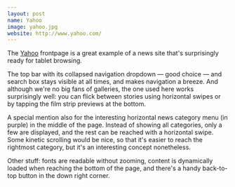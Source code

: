 ```yaml
---
layout: post
name: Yahoo
image: yahoo.jpg
website: http://www.yahoo.com/
---
```

The [Yahoo](http://www.yahoo.com/) frontpage is a great example of a news site that's surprisingly ready for tablet browsing. 

The top bar with its collapsed navigation dropdown — good choice — and search box stays visible at all times, and makes navigation a breeze. And although we're no big fans of galleries, the one used here works surprisingly well: you can flick between stories using horizontal swipes or by tapping the film strip previews at the bottom. 

A special mention also for the interesting horizontal news category menu (in purple) in the middle of the page. Instead of showing all categories, only a few are displayed, and the rest can be reached with a horizontal swipe. Some kinetic scrolling would be nice, so that it's easier to reach the rightmost category, but it's an interesting concept nonetheless.

Other stuff: fonts are readable without zooming, content is dynamically loaded when reaching the bottom of the page, and there's a handy back-to-top button in the down right corner.